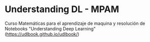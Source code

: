 # Understanding DL - MPAM
Curso Matemáticas para el aprendizaje de maquina y resolución de Notebooks "Understanding Deep Learning" (https://udlbook.github.io/udlbook/)
